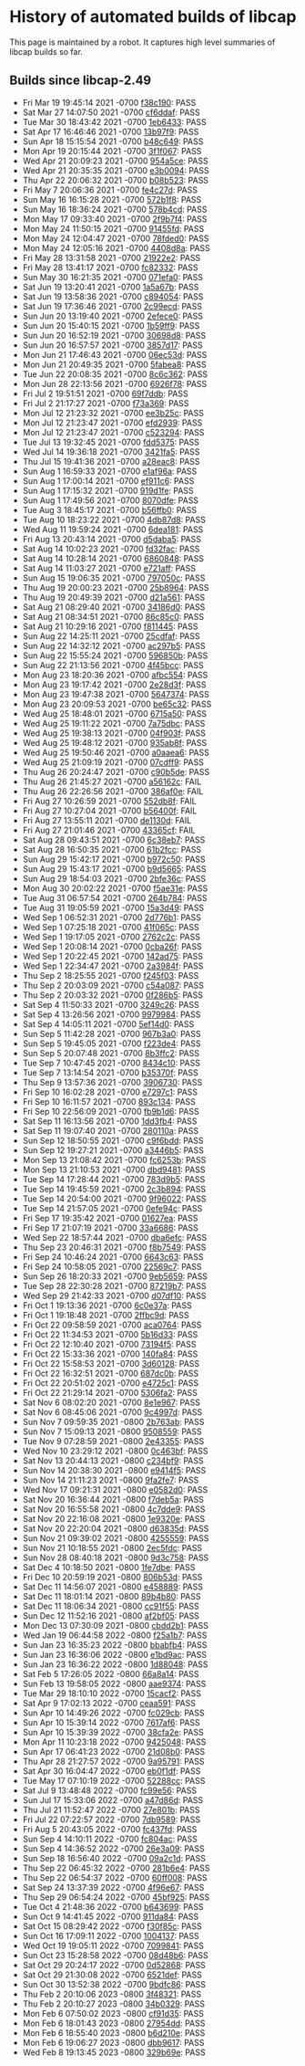 # History of automated builds of libcap

This page is maintained by a robot. It captures high level summaries
of libcap builds so far.

## Builds since libcap-2.49

-  Fri Mar 19 19:45:14 2021 -0700 [f38c190](https://git.kernel.org/pub/scm/libs/libcap/libcap.git/commit/?id=f38c190ceb6d3f0609b6cb4c295b9879eb599b21): PASS
-  Sat Mar 27 14:07:50 2021 -0700 [cf6ddaf](https://git.kernel.org/pub/scm/libs/libcap/libcap.git/commit/?id=cf6ddafe1d34d84e7a30b0b497c6174fc93ba074): PASS
-  Tue Mar 30 18:43:42 2021 -0700 [1eb6433](https://git.kernel.org/pub/scm/libs/libcap/libcap.git/commit/?id=1eb64332b1e6cde634b78d6f15f5ae98e6cfac99): PASS
-  Sat Apr 17 16:46:46 2021 -0700 [13b97f9](https://git.kernel.org/pub/scm/libs/libcap/libcap.git/commit/?id=13b97f953cb9a4bf50527b1d5c1d98ec96fb8ef4): PASS
-  Sun Apr 18 15:15:54 2021 -0700 [b48c649](https://git.kernel.org/pub/scm/libs/libcap/libcap.git/commit/?id=b48c649ef01b01e3e7d95c070beb6afae2c1cf25): PASS
-  Mon Apr 19 20:15:44 2021 -0700 [3f1f067](https://git.kernel.org/pub/scm/libs/libcap/libcap.git/commit/?id=3f1f067e609fc99342734b2b1ad099aae2b5e4fd): PASS
-  Wed Apr 21 20:09:23 2021 -0700 [954a5ce](https://git.kernel.org/pub/scm/libs/libcap/libcap.git/commit/?id=954a5ce4fdf195e062909f2c921d8f915d2905b9): PASS
-  Wed Apr 21 20:35:35 2021 -0700 [e3b0094](https://git.kernel.org/pub/scm/libs/libcap/libcap.git/commit/?id=e3b0094c0d3305cd34b359dcd71bbe152cff0903): PASS
-  Thu Apr 22 20:06:32 2021 -0700 [b08b523](https://git.kernel.org/pub/scm/libs/libcap/libcap.git/commit/?id=b08b523364b133d7e158968892eba48a18827142): PASS
-  Fri May 7 20:06:36 2021 -0700 [fe4c27d](https://git.kernel.org/pub/scm/libs/libcap/libcap.git/commit/?id=fe4c27de243b13973acff3cda2c8c8ff4a768855): PASS
-  Sun May 16 16:15:28 2021 -0700 [572b1f8](https://git.kernel.org/pub/scm/libs/libcap/libcap.git/commit/?id=572b1f8099c05e2840ae66d52d8bee8e547bad39): PASS
-  Sun May 16 18:36:24 2021 -0700 [578b4cd](https://git.kernel.org/pub/scm/libs/libcap/libcap.git/commit/?id=578b4cd7bfd9c5eb46f0191c10ba2434f27562ad): PASS
-  Mon May 17 09:33:40 2021 -0700 [2f9b7f4](https://git.kernel.org/pub/scm/libs/libcap/libcap.git/commit/?id=2f9b7f484c035316dc0d77af9422aef7f2764b6c): PASS
-  Mon May 24 11:50:15 2021 -0700 [91455fd](https://git.kernel.org/pub/scm/libs/libcap/libcap.git/commit/?id=91455fd109f276f6aab095c08af1cba2c1f7b47c): PASS
-  Mon May 24 12:04:47 2021 -0700 [78fded0](https://git.kernel.org/pub/scm/libs/libcap/libcap.git/commit/?id=78fded0ec5fb8b5a0b8f704d3b7b7c156b56be54): PASS
-  Mon May 24 12:05:16 2021 -0700 [4408d8a](https://git.kernel.org/pub/scm/libs/libcap/libcap.git/commit/?id=4408d8ae5b96c0f0ffca625c055fc4383ca9a8b8): PASS
-  Fri May 28 13:31:58 2021 -0700 [21922e2](https://git.kernel.org/pub/scm/libs/libcap/libcap.git/commit/?id=21922e27cd50ec766977c6adeea82dc9f4dcbae1): PASS
-  Fri May 28 13:41:17 2021 -0700 [fc82332](https://git.kernel.org/pub/scm/libs/libcap/libcap.git/commit/?id=fc82332156dc04c24578aefcb7741d749d025032): PASS
-  Sun May 30 16:21:35 2021 -0700 [071efa0](https://git.kernel.org/pub/scm/libs/libcap/libcap.git/commit/?id=071efa09e906a3d6928b49778b1a28ad7c0db5be): PASS
-  Sat Jun 19 13:20:41 2021 -0700 [1a5a67b](https://git.kernel.org/pub/scm/libs/libcap/libcap.git/commit/?id=1a5a67b48cbcb83a968f973b2207c1d4b833a6dd): PASS
-  Sat Jun 19 13:58:36 2021 -0700 [c894054](https://git.kernel.org/pub/scm/libs/libcap/libcap.git/commit/?id=c89405455d3b730e933aa0520ca3c57a07117b80): PASS
-  Sat Jun 19 17:36:46 2021 -0700 [2c99ecd](https://git.kernel.org/pub/scm/libs/libcap/libcap.git/commit/?id=2c99ecd7ee8580cced618dd9d16473f15e778e5e): PASS
-  Sun Jun 20 13:19:40 2021 -0700 [2efece0](https://git.kernel.org/pub/scm/libs/libcap/libcap.git/commit/?id=2efece0bb49860456ca9357c1e1087bf6f788857): PASS
-  Sun Jun 20 15:40:15 2021 -0700 [1b59ff9](https://git.kernel.org/pub/scm/libs/libcap/libcap.git/commit/?id=1b59ff98484b5dd18bd1a0f99a002d67b6d773cd): PASS
-  Sun Jun 20 16:52:19 2021 -0700 [30698d8](https://git.kernel.org/pub/scm/libs/libcap/libcap.git/commit/?id=30698d84b585f629e7a6a7d882c5b87320224f23): PASS
-  Sun Jun 20 16:57:57 2021 -0700 [3857d17](https://git.kernel.org/pub/scm/libs/libcap/libcap.git/commit/?id=3857d17677ab60c35d12c003eee219c6f51da566): PASS
-  Mon Jun 21 17:46:43 2021 -0700 [06ec53d](https://git.kernel.org/pub/scm/libs/libcap/libcap.git/commit/?id=06ec53d0c9fcddcc071a0e07731e6c83238400e6): PASS
-  Mon Jun 21 20:49:35 2021 -0700 [5fabea8](https://git.kernel.org/pub/scm/libs/libcap/libcap.git/commit/?id=5fabea8cc501b548df400d3d694ce71870237c07): PASS
-  Tue Jun 22 20:08:35 2021 -0700 [8c6c362](https://git.kernel.org/pub/scm/libs/libcap/libcap.git/commit/?id=8c6c3628061dadc58bc6a3ec66b627f8412797ce): PASS
-  Mon Jun 28 22:13:56 2021 -0700 [6926f78](https://git.kernel.org/pub/scm/libs/libcap/libcap.git/commit/?id=6926f78d99fc0e5ed5b10a06ffde79539b70df6a): PASS
-  Fri Jul 2 19:51:51 2021 -0700 [69f7ddb](https://git.kernel.org/pub/scm/libs/libcap/libcap.git/commit/?id=69f7ddbb126f7efa1342b25030e8ca48ee5560ba): PASS
-  Fri Jul 2 21:17:27 2021 -0700 [f73a369](https://git.kernel.org/pub/scm/libs/libcap/libcap.git/commit/?id=f73a3691afe24fec86841eca43f5edcfbde875f3): PASS
-  Mon Jul 12 21:23:32 2021 -0700 [ee3b25c](https://git.kernel.org/pub/scm/libs/libcap/libcap.git/commit/?id=ee3b25c0a877fa74d1aec88f325ac45b09963c82): PASS
-  Mon Jul 12 21:23:47 2021 -0700 [efd2939](https://git.kernel.org/pub/scm/libs/libcap/libcap.git/commit/?id=efd293947f940180eedd8d0915b124f4aedccc08): PASS
-  Mon Jul 12 21:23:47 2021 -0700 [c523294](https://git.kernel.org/pub/scm/libs/libcap/libcap.git/commit/?id=c523294a0c4ee3193bbb490c858ece396e627e86): PASS
-  Tue Jul 13 19:32:45 2021 -0700 [fdd5375](https://git.kernel.org/pub/scm/libs/libcap/libcap.git/commit/?id=fdd53759d859dd44dccff846b9f1d137dcc25cd3): PASS
-  Wed Jul 14 19:36:18 2021 -0700 [3421fa5](https://git.kernel.org/pub/scm/libs/libcap/libcap.git/commit/?id=3421fa5f5b5ecb6c8136c553cfa10c8ed6803610): PASS
-  Thu Jul 15 19:41:36 2021 -0700 [a28eac8](https://git.kernel.org/pub/scm/libs/libcap/libcap.git/commit/?id=a28eac8c1ccee337676a01e0024882f6bfd30ba9): PASS
-  Sun Aug 1 16:59:33 2021 -0700 [e1af96a](https://git.kernel.org/pub/scm/libs/libcap/libcap.git/commit/?id=e1af96aa58dde0ab8ba873293e7cc3cb5ae0b5a8): PASS
-  Sun Aug 1 17:00:14 2021 -0700 [ef911c6](https://git.kernel.org/pub/scm/libs/libcap/libcap.git/commit/?id=ef911c679721a2fd335bb9e66057ffd4ebcf240d): PASS
-  Sun Aug 1 17:15:32 2021 -0700 [919d1fe](https://git.kernel.org/pub/scm/libs/libcap/libcap.git/commit/?id=919d1fefc29626cfabadea976b8518175a88684f): PASS
-  Sun Aug 1 17:49:56 2021 -0700 [8070dfe](https://git.kernel.org/pub/scm/libs/libcap/libcap.git/commit/?id=8070dfec397c5baf83dc5e9a342eb0248c8e7947): PASS
-  Tue Aug 3 18:45:17 2021 -0700 [b56ffb0](https://git.kernel.org/pub/scm/libs/libcap/libcap.git/commit/?id=b56ffb05b423ad9d28b16c2662f41584f1fac2ff): PASS
-  Tue Aug 10 18:23:22 2021 -0700 [4db87d8](https://git.kernel.org/pub/scm/libs/libcap/libcap.git/commit/?id=4db87d88aec313b6fda78b48b3f28fdc6c751180): PASS
-  Wed Aug 11 19:59:24 2021 -0700 [6dea181](https://git.kernel.org/pub/scm/libs/libcap/libcap.git/commit/?id=6dea1813f269f9c03cea226fffdd75670c70ea01): PASS
-  Fri Aug 13 20:43:14 2021 -0700 [d5daba5](https://git.kernel.org/pub/scm/libs/libcap/libcap.git/commit/?id=d5daba542ae15cf47752ab5430ded4cd0d0a7ce3): PASS
-  Sat Aug 14 10:02:23 2021 -0700 [fd32fac](https://git.kernel.org/pub/scm/libs/libcap/libcap.git/commit/?id=fd32fac5e3f13fe1b0b2a1cc22d8dfb5e608f2d7): PASS
-  Sat Aug 14 10:28:14 2021 -0700 [6860848](https://git.kernel.org/pub/scm/libs/libcap/libcap.git/commit/?id=686084897c15348f42bde8e4d3448edfc78ece79): PASS
-  Sat Aug 14 11:03:27 2021 -0700 [e721aff](https://git.kernel.org/pub/scm/libs/libcap/libcap.git/commit/?id=e721aff543186ca4463954f8bca150b97736a01a): PASS
-  Sun Aug 15 19:06:35 2021 -0700 [797050c](https://git.kernel.org/pub/scm/libs/libcap/libcap.git/commit/?id=797050ca7f9e85eec91000c71d58359f427d1b14): PASS
-  Thu Aug 19 20:00:23 2021 -0700 [25b8964](https://git.kernel.org/pub/scm/libs/libcap/libcap.git/commit/?id=25b8964e178b4c134a94b3a1b92f73111736c358): PASS
-  Thu Aug 19 20:49:39 2021 -0700 [d21a561](https://git.kernel.org/pub/scm/libs/libcap/libcap.git/commit/?id=d21a561ddb80cdc039f32eb5225f5d398d221291): PASS
-  Sat Aug 21 08:29:40 2021 -0700 [34186d0](https://git.kernel.org/pub/scm/libs/libcap/libcap.git/commit/?id=34186d026bad09e8e2bd9839bce138616c5d2557): PASS
-  Sat Aug 21 08:34:51 2021 -0700 [86c85c0](https://git.kernel.org/pub/scm/libs/libcap/libcap.git/commit/?id=86c85c07c83f7ddc722b872ea0ff9e9b0f70bbc8): PASS
-  Sat Aug 21 10:29:16 2021 -0700 [f811445](https://git.kernel.org/pub/scm/libs/libcap/libcap.git/commit/?id=f81144578ff24a70356faafb82e55de8f3e1292f): PASS
-  Sun Aug 22 14:25:11 2021 -0700 [25cdfaf](https://git.kernel.org/pub/scm/libs/libcap/libcap.git/commit/?id=25cdfaf7f813a94612279712a2d6d1e1bb39e08b): PASS
-  Sun Aug 22 14:32:12 2021 -0700 [ac297b5](https://git.kernel.org/pub/scm/libs/libcap/libcap.git/commit/?id=ac297b51c6730c22a06b759bd4235b47c52053bc): PASS
-  Sun Aug 22 15:55:24 2021 -0700 [596850b](https://git.kernel.org/pub/scm/libs/libcap/libcap.git/commit/?id=596850bf55899c0217aa53fcff99491fbecdc2b2): PASS
-  Sun Aug 22 21:13:56 2021 -0700 [4f45bcc](https://git.kernel.org/pub/scm/libs/libcap/libcap.git/commit/?id=4f45bcc83545efdb4ffc5b9c05e1dbabe196339d): PASS
-  Mon Aug 23 18:20:36 2021 -0700 [afbc554](https://git.kernel.org/pub/scm/libs/libcap/libcap.git/commit/?id=afbc554d16a32ed352191e49b3673f2f72d0002f): PASS
-  Mon Aug 23 19:17:42 2021 -0700 [2e28d3f](https://git.kernel.org/pub/scm/libs/libcap/libcap.git/commit/?id=2e28d3f3e8a1eab3cae561465a4e8076b984be2f): PASS
-  Mon Aug 23 19:47:38 2021 -0700 [5647374](https://git.kernel.org/pub/scm/libs/libcap/libcap.git/commit/?id=5647374b3319796957edfb25400bf4164efca6c2): PASS
-  Mon Aug 23 20:09:53 2021 -0700 [be65c32](https://git.kernel.org/pub/scm/libs/libcap/libcap.git/commit/?id=be65c32dedbea96760fa7226881fed64f63d9a52): PASS
-  Wed Aug 25 18:48:01 2021 -0700 [6715a50](https://git.kernel.org/pub/scm/libs/libcap/libcap.git/commit/?id=6715a509015d2143dad0df92f2b12d3317b2cdcf): PASS
-  Wed Aug 25 19:11:22 2021 -0700 [7a75dbc](https://git.kernel.org/pub/scm/libs/libcap/libcap.git/commit/?id=7a75dbc2bb0cc46666572845704b1764ab38a4bc): PASS
-  Wed Aug 25 19:38:13 2021 -0700 [04f903f](https://git.kernel.org/pub/scm/libs/libcap/libcap.git/commit/?id=04f903f9155b23a6a9f0dd972b448ada5bfc5f82): PASS
-  Wed Aug 25 19:48:12 2021 -0700 [935ab8f](https://git.kernel.org/pub/scm/libs/libcap/libcap.git/commit/?id=935ab8f7cd332f958738c5c90d88dc2111187594): PASS
-  Wed Aug 25 19:50:46 2021 -0700 [a0aaea6](https://git.kernel.org/pub/scm/libs/libcap/libcap.git/commit/?id=a0aaea6e27df499c4d3c548af16e3727b99ca918): PASS
-  Wed Aug 25 21:09:19 2021 -0700 [07cdff9](https://git.kernel.org/pub/scm/libs/libcap/libcap.git/commit/?id=07cdff9ac969c35f1b2e4c0ccb5e3cc5fdceb2b2): PASS
-  Thu Aug 26 20:24:47 2021 -0700 [c90b5de](https://git.kernel.org/pub/scm/libs/libcap/libcap.git/commit/?id=c90b5debdf28acc010d5ee50ff5ff0c97ab0e367): PASS
-  Thu Aug 26 21:45:27 2021 -0700 [a56162c](https://git.kernel.org/pub/scm/libs/libcap/libcap.git/commit/?id=a56162c6900d203c5ac63a2b41b46cb0c45c645f): FAIL
-  Thu Aug 26 22:26:56 2021 -0700 [386af0e](https://git.kernel.org/pub/scm/libs/libcap/libcap.git/commit/?id=386af0edbc9eec3b382451da782a08ba4632db06): FAIL
-  Fri Aug 27 10:26:59 2021 -0700 [552db8f](https://git.kernel.org/pub/scm/libs/libcap/libcap.git/commit/?id=552db8f4116df3fad4e4ebf90a9a05a77b9486fd): FAIL
-  Fri Aug 27 10:27:04 2021 -0700 [b56400f](https://git.kernel.org/pub/scm/libs/libcap/libcap.git/commit/?id=b56400f81ddd42e0e57372c957e668e6d5a72834): FAIL
-  Fri Aug 27 13:55:11 2021 -0700 [de1130d](https://git.kernel.org/pub/scm/libs/libcap/libcap.git/commit/?id=de1130dbfe6d4ce99422b11cac147d39448bcd40): FAIL
-  Fri Aug 27 21:01:46 2021 -0700 [43365cf](https://git.kernel.org/pub/scm/libs/libcap/libcap.git/commit/?id=43365cf01c64b530e7a3d62214247e1aa042414d): FAIL
-  Sat Aug 28 09:43:51 2021 -0700 [6c38eb7](https://git.kernel.org/pub/scm/libs/libcap/libcap.git/commit/?id=6c38eb78d96a60a9503dc5c89ade67b65778fed9): PASS
-  Sat Aug 28 16:50:35 2021 -0700 [61b2fcc](https://git.kernel.org/pub/scm/libs/libcap/libcap.git/commit/?id=61b2fcc4510641ffd691d8e5a82e968b458f0cb9): PASS
-  Sun Aug 29 15:42:17 2021 -0700 [b972c50](https://git.kernel.org/pub/scm/libs/libcap/libcap.git/commit/?id=b972c50c0989a81da308886e5d602c272e90f8cb): PASS
-  Sun Aug 29 15:43:17 2021 -0700 [b9d5665](https://git.kernel.org/pub/scm/libs/libcap/libcap.git/commit/?id=b9d56654dee6c8998fa477ffb20e8a5d01044f96): PASS
-  Sun Aug 29 18:54:03 2021 -0700 [2bfe36c](https://git.kernel.org/pub/scm/libs/libcap/libcap.git/commit/?id=2bfe36c9999c852c79c0bba1c31b25285326b91d): PASS
-  Mon Aug 30 20:02:22 2021 -0700 [f5ae31e](https://git.kernel.org/pub/scm/libs/libcap/libcap.git/commit/?id=f5ae31ebd3d49a064cb85ccd62a75198883cec3b): PASS
-  Tue Aug 31 06:57:54 2021 -0700 [264b784](https://git.kernel.org/pub/scm/libs/libcap/libcap.git/commit/?id=264b784089bfb56b0039c1ebfc5e92912f0284ce): PASS
-  Tue Aug 31 19:05:59 2021 -0700 [15a3d49](https://git.kernel.org/pub/scm/libs/libcap/libcap.git/commit/?id=15a3d49bf12b24c0a353525acb93e188f67e7581): PASS
-  Wed Sep 1 06:52:31 2021 -0700 [2d776b1](https://git.kernel.org/pub/scm/libs/libcap/libcap.git/commit/?id=2d776b10dc9f4b33ec3778f6d4fddc51f9b9dcde): PASS
-  Wed Sep 1 07:25:18 2021 -0700 [41f065c](https://git.kernel.org/pub/scm/libs/libcap/libcap.git/commit/?id=41f065cdc95f8bbe79ccba94cff20cd5434f7d2a): PASS
-  Wed Sep 1 19:17:05 2021 -0700 [2762c2c](https://git.kernel.org/pub/scm/libs/libcap/libcap.git/commit/?id=2762c2c1a8c98d9012fcd40f20d133493a0b3219): PASS
-  Wed Sep 1 20:08:14 2021 -0700 [0cba26f](https://git.kernel.org/pub/scm/libs/libcap/libcap.git/commit/?id=0cba26fca376c34fa715b31b915ea0adee5d77ce): PASS
-  Wed Sep 1 20:22:45 2021 -0700 [142ad75](https://git.kernel.org/pub/scm/libs/libcap/libcap.git/commit/?id=142ad758ffaaec1b4c4e5e7c61287a943f21ff7b): PASS
-  Wed Sep 1 22:34:47 2021 -0700 [2a3984f](https://git.kernel.org/pub/scm/libs/libcap/libcap.git/commit/?id=2a3984fe0fc12880e15760b35733db6031b0a652): PASS
-  Thu Sep 2 18:25:55 2021 -0700 [f245f03](https://git.kernel.org/pub/scm/libs/libcap/libcap.git/commit/?id=f245f03f430482d972b5934d66bd4a31616f95ad): PASS
-  Thu Sep 2 20:03:09 2021 -0700 [c54a087](https://git.kernel.org/pub/scm/libs/libcap/libcap.git/commit/?id=c54a087429f96d0ab4561d1aa3bb55a802c226a2): PASS
-  Thu Sep 2 20:03:32 2021 -0700 [0f286b5](https://git.kernel.org/pub/scm/libs/libcap/libcap.git/commit/?id=0f286b584ebe7019ba33cc48ad9e4ad8efb5b23c): PASS
-  Sat Sep 4 11:50:33 2021 -0700 [3249c26](https://git.kernel.org/pub/scm/libs/libcap/libcap.git/commit/?id=3249c2696468bc82ec45f4fcabddc390473a45da): PASS
-  Sat Sep 4 13:26:56 2021 -0700 [9979984](https://git.kernel.org/pub/scm/libs/libcap/libcap.git/commit/?id=99799844ad9272d43892881d1090369e6032aec2): PASS
-  Sat Sep 4 14:05:11 2021 -0700 [5ef14d0](https://git.kernel.org/pub/scm/libs/libcap/libcap.git/commit/?id=5ef14d07420c299ecd8de96928a5d1ce1e232df3): PASS
-  Sun Sep 5 11:42:28 2021 -0700 [967b3a0](https://git.kernel.org/pub/scm/libs/libcap/libcap.git/commit/?id=967b3a0a95223036478e7d991ee96fa42912803a): PASS
-  Sun Sep 5 19:45:05 2021 -0700 [f223de4](https://git.kernel.org/pub/scm/libs/libcap/libcap.git/commit/?id=f223de46154a3d2644914ea358d5c69b36770459): PASS
-  Sun Sep 5 20:07:48 2021 -0700 [8b3ffc2](https://git.kernel.org/pub/scm/libs/libcap/libcap.git/commit/?id=8b3ffc23b6cbe42d2eac5a3c0d970fd26472a246): PASS
-  Tue Sep 7 10:47:45 2021 -0700 [8434c10](https://git.kernel.org/pub/scm/libs/libcap/libcap.git/commit/?id=8434c10a690f3352ff5d8cb011859502718a60b7): PASS
-  Tue Sep 7 13:14:54 2021 -0700 [b35370f](https://git.kernel.org/pub/scm/libs/libcap/libcap.git/commit/?id=b35370f7f65387c02c0542d6c36144ca0a0e5efd): PASS
-  Thu Sep 9 13:57:36 2021 -0700 [3906730](https://git.kernel.org/pub/scm/libs/libcap/libcap.git/commit/?id=39067301976057bc8915e4025f6715432a5b0c74): PASS
-  Fri Sep 10 16:02:28 2021 -0700 [e7297c1](https://git.kernel.org/pub/scm/libs/libcap/libcap.git/commit/?id=e7297c1925d827d3932dc7ed96554a1d94c17dd7): PASS
-  Fri Sep 10 16:11:57 2021 -0700 [893c134](https://git.kernel.org/pub/scm/libs/libcap/libcap.git/commit/?id=893c134ca5cd6fc33ac19d8dbb9d985067d2e66b): PASS
-  Fri Sep 10 22:56:09 2021 -0700 [fb9b1d6](https://git.kernel.org/pub/scm/libs/libcap/libcap.git/commit/?id=fb9b1d69c47af4edd278ab8b08d1f9065afb5e35): PASS
-  Sat Sep 11 16:13:56 2021 -0700 [1dd3fb4](https://git.kernel.org/pub/scm/libs/libcap/libcap.git/commit/?id=1dd3fb43123ccf257491c85bb336407f39eaff9d): PASS
-  Sat Sep 11 19:07:40 2021 -0700 [280110a](https://git.kernel.org/pub/scm/libs/libcap/libcap.git/commit/?id=280110a9caf8510af9775bb75942d050134c12d9): PASS
-  Sun Sep 12 18:50:55 2021 -0700 [c9f6bdd](https://git.kernel.org/pub/scm/libs/libcap/libcap.git/commit/?id=c9f6bdda4c714ceeeaa17d473dd649fd41cc245d): PASS
-  Sun Sep 12 19:27:21 2021 -0700 [a3446b5](https://git.kernel.org/pub/scm/libs/libcap/libcap.git/commit/?id=a3446b5c6e0879b289287c9a87a57cbdc95e99da): PASS
-  Mon Sep 13 21:08:42 2021 -0700 [fc6253b](https://git.kernel.org/pub/scm/libs/libcap/libcap.git/commit/?id=fc6253b9de68dafae1927b2bcbfcef9e9ec6e05a): PASS
-  Mon Sep 13 21:10:53 2021 -0700 [dbd9481](https://git.kernel.org/pub/scm/libs/libcap/libcap.git/commit/?id=dbd9481fa0e977fdba5b4d9bb8a912e28497fb28): PASS
-  Tue Sep 14 17:28:44 2021 -0700 [783d9b5](https://git.kernel.org/pub/scm/libs/libcap/libcap.git/commit/?id=783d9b5c5f5038cbbe166c0cdf6d356edb1c9f7c): PASS
-  Tue Sep 14 19:45:59 2021 -0700 [2c3b894](https://git.kernel.org/pub/scm/libs/libcap/libcap.git/commit/?id=2c3b8949f4374db5285865ad8ce1bdf49d6f24c6): PASS
-  Tue Sep 14 20:54:00 2021 -0700 [9f96022](https://git.kernel.org/pub/scm/libs/libcap/libcap.git/commit/?id=9f9602215ccf205cca1b0a495db9eae18d204265): PASS
-  Tue Sep 14 21:57:05 2021 -0700 [0efe94c](https://git.kernel.org/pub/scm/libs/libcap/libcap.git/commit/?id=0efe94c6ec601a5d1e84819e87618c5837395709): PASS
-  Fri Sep 17 19:35:42 2021 -0700 [01627ea](https://git.kernel.org/pub/scm/libs/libcap/libcap.git/commit/?id=01627eae86cc299de459067614e6964b63bb6bcb): PASS
-  Fri Sep 17 21:07:19 2021 -0700 [33a6686](https://git.kernel.org/pub/scm/libs/libcap/libcap.git/commit/?id=33a6686e2bc126916145f01246ee6be80669dcdb): PASS
-  Wed Sep 22 18:57:44 2021 -0700 [dba6efc](https://git.kernel.org/pub/scm/libs/libcap/libcap.git/commit/?id=dba6efc51b2cb4ee97e34575d298cdbb58cfed68): PASS
-  Thu Sep 23 20:46:31 2021 -0700 [f8b7549](https://git.kernel.org/pub/scm/libs/libcap/libcap.git/commit/?id=f8b754967348052ca92c6d2c95551cbbb1e1d387): PASS
-  Fri Sep 24 10:46:24 2021 -0700 [6643c63](https://git.kernel.org/pub/scm/libs/libcap/libcap.git/commit/?id=6643c636e8ab44add497f97e479ad8a931d43adf): PASS
-  Fri Sep 24 10:58:05 2021 -0700 [22569c7](https://git.kernel.org/pub/scm/libs/libcap/libcap.git/commit/?id=22569c7cfb428edc5ae05cf631a25227087e74d0): PASS
-  Sun Sep 26 18:20:33 2021 -0700 [9eb5659](https://git.kernel.org/pub/scm/libs/libcap/libcap.git/commit/?id=9eb56596eef5e55a596aa97ecaf8466ea559d05c): PASS
-  Tue Sep 28 22:30:28 2021 -0700 [87219b7](https://git.kernel.org/pub/scm/libs/libcap/libcap.git/commit/?id=87219b72cefefcf28c69c2d33a62e8c67ea0efce): PASS
-  Wed Sep 29 21:42:33 2021 -0700 [d07df10](https://git.kernel.org/pub/scm/libs/libcap/libcap.git/commit/?id=d07df10aaa02cf8cfe8047610d2f56dc0be68f1e): PASS
-  Fri Oct 1 19:13:36 2021 -0700 [6c0e37a](https://git.kernel.org/pub/scm/libs/libcap/libcap.git/commit/?id=6c0e37a5dc19842ba7c8111611789b0297e2ea1a): PASS
-  Fri Oct 1 19:18:48 2021 -0700 [2ffbc9d](https://git.kernel.org/pub/scm/libs/libcap/libcap.git/commit/?id=2ffbc9d2488e044cbb4851f3218f19171bafa46c): PASS
-  Fri Oct 22 09:58:59 2021 -0700 [aca0764](https://git.kernel.org/pub/scm/libs/libcap/libcap.git/commit/?id=aca076443591ba18438b60e41294b59a324daf04): PASS
-  Fri Oct 22 11:34:53 2021 -0700 [5b16d33](https://git.kernel.org/pub/scm/libs/libcap/libcap.git/commit/?id=5b16d336d009bc927a0545b9ecbb91942f1742f5): PASS
-  Fri Oct 22 12:10:40 2021 -0700 [73194f5](https://git.kernel.org/pub/scm/libs/libcap/libcap.git/commit/?id=73194f5369286e10c9e19cbd71de59c3b45b5789): PASS
-  Fri Oct 22 15:33:36 2021 -0700 [140fa84](https://git.kernel.org/pub/scm/libs/libcap/libcap.git/commit/?id=140fa8438bde4e6affe8aefa6fbf077eae968686): PASS
-  Fri Oct 22 15:58:53 2021 -0700 [3d60128](https://git.kernel.org/pub/scm/libs/libcap/libcap.git/commit/?id=3d60128581126f69e31ee963d47cef456ee9e371): PASS
-  Fri Oct 22 16:32:51 2021 -0700 [687dc0b](https://git.kernel.org/pub/scm/libs/libcap/libcap.git/commit/?id=687dc0b8fea42dd58a1b6ca8f50b28fe049bb2a7): PASS
-  Fri Oct 22 20:51:02 2021 -0700 [e4725c1](https://git.kernel.org/pub/scm/libs/libcap/libcap.git/commit/?id=e4725c1a9e1bc7b72e56bd8251ae4058d15a5e28): PASS
-  Fri Oct 22 21:29:14 2021 -0700 [5306fa2](https://git.kernel.org/pub/scm/libs/libcap/libcap.git/commit/?id=5306fa23ff92832be949b28d86eec39b54fbee26): PASS
-  Sat Nov 6 08:02:20 2021 -0700 [8e1e967](https://git.kernel.org/pub/scm/libs/libcap/libcap.git/commit/?id=8e1e967bc8d99a3233d51f67f6b88620cdff78dc): PASS
-  Sat Nov 6 08:45:06 2021 -0700 [9c4997d](https://git.kernel.org/pub/scm/libs/libcap/libcap.git/commit/?id=9c4997d6592e5daf046a6968ac83cf615c51fbe1): PASS
-  Sun Nov 7 09:59:35 2021 -0800 [2b763ab](https://git.kernel.org/pub/scm/libs/libcap/libcap.git/commit/?id=2b763ab706891255e8cef9f36ca023e32f5d5991): PASS
-  Sun Nov 7 15:09:13 2021 -0800 [9508559](https://git.kernel.org/pub/scm/libs/libcap/libcap.git/commit/?id=95085598764ca6c874dc1ee48364dbd2921fc000): PASS
-  Tue Nov 9 07:28:59 2021 -0800 [2e43355](https://git.kernel.org/pub/scm/libs/libcap/libcap.git/commit/?id=2e4335523e0a705b4ce6b49b1bfccfe519f559ce): PASS
-  Wed Nov 10 23:29:12 2021 -0800 [0c463bf](https://git.kernel.org/pub/scm/libs/libcap/libcap.git/commit/?id=0c463bf38d48dd9b725a5fa491e0728e04c37b94): PASS
-  Sat Nov 13 20:44:13 2021 -0800 [c234bf9](https://git.kernel.org/pub/scm/libs/libcap/libcap.git/commit/?id=c234bf90839f19e0332b586335411cb626a25a18): PASS
-  Sun Nov 14 20:38:30 2021 -0800 [e9414f5](https://git.kernel.org/pub/scm/libs/libcap/libcap.git/commit/?id=e9414f540a82b5348a12cfaddff229241564e1f3): PASS
-  Sun Nov 14 21:11:23 2021 -0800 [9fa2fe7](https://git.kernel.org/pub/scm/libs/libcap/libcap.git/commit/?id=9fa2fe739c2eb4960f0417a1e5f8dcccbfd3d49b): PASS
-  Wed Nov 17 09:21:31 2021 -0800 [e0582d0](https://git.kernel.org/pub/scm/libs/libcap/libcap.git/commit/?id=e0582d0aee30032190222c110d72d7be22c715af): PASS
-  Sat Nov 20 16:36:44 2021 -0800 [f7deb5a](https://git.kernel.org/pub/scm/libs/libcap/libcap.git/commit/?id=f7deb5ad451458eeec20f9e7546d731e932bec2c): PASS
-  Sat Nov 20 16:55:58 2021 -0800 [4c7dde9](https://git.kernel.org/pub/scm/libs/libcap/libcap.git/commit/?id=4c7dde9f519095f74d19982fb3c1d05fb1ff46be): PASS
-  Sat Nov 20 22:16:08 2021 -0800 [1e9320e](https://git.kernel.org/pub/scm/libs/libcap/libcap.git/commit/?id=1e9320e48e74ec9a36a77b609463c867e271f8b9): PASS
-  Sat Nov 20 22:20:04 2021 -0800 [d63835d](https://git.kernel.org/pub/scm/libs/libcap/libcap.git/commit/?id=d63835d4913f2f2501f749ab08697c1c3c27474c): PASS
-  Sun Nov 21 09:39:02 2021 -0800 [4255559](https://git.kernel.org/pub/scm/libs/libcap/libcap.git/commit/?id=42555598bf70dde98d1aaf5e3967bd9dbc2e5112): PASS
-  Sun Nov 21 10:18:55 2021 -0800 [2ec5fdc](https://git.kernel.org/pub/scm/libs/libcap/libcap.git/commit/?id=2ec5fdcdd5280b36e72957febac142b961fe63b2): PASS
-  Sun Nov 28 08:40:18 2021 -0800 [9d3c758](https://git.kernel.org/pub/scm/libs/libcap/libcap.git/commit/?id=9d3c75818196802bb5bc3c43bb4a52fb89a83e8c): PASS
-  Sat Dec 4 10:18:50 2021 -0800 [1fe7dbe](https://git.kernel.org/pub/scm/libs/libcap/libcap.git/commit/?id=1fe7dbe984adef5cf9d0f58b02acd6f2b72c6993): PASS
-  Fri Dec 10 20:59:19 2021 -0800 [806b53d](https://git.kernel.org/pub/scm/libs/libcap/libcap.git/commit/?id=806b53d13a792d834622b2e546cfdceecc5af699): PASS
-  Sat Dec 11 14:56:07 2021 -0800 [e458889](https://git.kernel.org/pub/scm/libs/libcap/libcap.git/commit/?id=e458889fbda4052919b61fd9f727bb1ac906d436): PASS
-  Sat Dec 11 18:01:14 2021 -0800 [89b4b80](https://git.kernel.org/pub/scm/libs/libcap/libcap.git/commit/?id=89b4b8021d23a7043ad832a7f643fcd2e70a6560): PASS
-  Sat Dec 11 18:06:34 2021 -0800 [cc91f55](https://git.kernel.org/pub/scm/libs/libcap/libcap.git/commit/?id=cc91f55960ce81e7cc24ef0bf729bdf02e2f60e1): PASS
-  Sun Dec 12 11:52:16 2021 -0800 [af2bf05](https://git.kernel.org/pub/scm/libs/libcap/libcap.git/commit/?id=af2bf057ed03a0c8b29898b721aef66b021124d0): PASS
-  Mon Dec 13 07:30:09 2021 -0800 [cbdd2b1](https://git.kernel.org/pub/scm/libs/libcap/libcap.git/commit/?id=cbdd2b14e0b6e48ac5139c9d4327020cd6996d40): PASS
-  Wed Jan 19 06:44:58 2022 -0800 [f25a1b7](https://git.kernel.org/pub/scm/libs/libcap/libcap.git/commit/?id=f25a1b7e69f7b33e6afb58b3e38f3450b7d2d9a0): PASS
-  Sun Jan 23 16:35:23 2022 -0800 [bbabfb4](https://git.kernel.org/pub/scm/libs/libcap/libcap.git/commit/?id=bbabfb4cf4280825b5aeb96bf5354d654efa246e): PASS
-  Sun Jan 23 16:36:06 2022 -0800 [e1bd9ac](https://git.kernel.org/pub/scm/libs/libcap/libcap.git/commit/?id=e1bd9ac089cc7d6535d28296e0730f7d54df7097): PASS
-  Sun Jan 23 16:36:22 2022 -0800 [1d88048](https://git.kernel.org/pub/scm/libs/libcap/libcap.git/commit/?id=1d88048c314c2bc239459ed10e0685c4b1950747): PASS
-  Sat Feb 5 17:26:05 2022 -0800 [66a8a14](https://git.kernel.org/pub/scm/libs/libcap/libcap.git/commit/?id=66a8a1421e4520e9dda0a46704e25bafb989b1ae): PASS
-  Sun Feb 13 19:58:05 2022 -0800 [aae9374](https://git.kernel.org/pub/scm/libs/libcap/libcap.git/commit/?id=aae937481ae28c0cfe502309e9acb5c34ba0b2cd): PASS
-  Tue Mar 29 18:10:10 2022 -0700 [15cacf2](https://git.kernel.org/pub/scm/libs/libcap/libcap.git/commit/?id=15cacf20709c6917c798e298a1e087c0663e5c13): PASS
-  Sat Apr 9 17:02:13 2022 -0700 [ceaa591](https://git.kernel.org/pub/scm/libs/libcap/libcap.git/commit/?id=ceaa591b012610d3fe402d33e7d7ca14716cf965): PASS
-  Sun Apr 10 14:49:26 2022 -0700 [fc029cb](https://git.kernel.org/pub/scm/libs/libcap/libcap.git/commit/?id=fc029cb5170361981b6d971fe56ff60f1ab10b45): PASS
-  Sun Apr 10 15:39:14 2022 -0700 [7617af6](https://git.kernel.org/pub/scm/libs/libcap/libcap.git/commit/?id=7617af6b0754da00c1094215ee7828d6592f8ade): PASS
-  Sun Apr 10 15:39:39 2022 -0700 [38cfa2e](https://git.kernel.org/pub/scm/libs/libcap/libcap.git/commit/?id=38cfa2e9582794108772631bbd800de7652b05d0): PASS
-  Mon Apr 11 10:23:18 2022 -0700 [9425048](https://git.kernel.org/pub/scm/libs/libcap/libcap.git/commit/?id=94250487ed76c64abc6bed9e58930608a168717d): PASS
-  Sun Apr 17 06:41:23 2022 -0700 [21d08b0](https://git.kernel.org/pub/scm/libs/libcap/libcap.git/commit/?id=21d08b03c2a737e4384a07857e0289ad0126b663): PASS
-  Thu Apr 28 21:27:57 2022 -0700 [9a95791](https://git.kernel.org/pub/scm/libs/libcap/libcap.git/commit/?id=9a9579181897a62dc107b121f139a319d7e297fa): PASS
-  Sat Apr 30 16:04:47 2022 -0700 [eb0f1df](https://git.kernel.org/pub/scm/libs/libcap/libcap.git/commit/?id=eb0f1df722d5e760137a0dd85fee8e78c95ee68f): PASS
-  Tue May 17 07:10:19 2022 -0700 [52288cc](https://git.kernel.org/pub/scm/libs/libcap/libcap.git/commit/?id=52288ccc0b341cc4ce2751accca467ee1cc67389): PASS
-  Sat Jul 9 13:48:48 2022 -0700 [fc99e56](https://git.kernel.org/pub/scm/libs/libcap/libcap.git/commit/?id=fc99e561503f03704f19aced9731096ea6f63d14): PASS
-  Sun Jul 17 15:33:06 2022 -0700 [a47d86d](https://git.kernel.org/pub/scm/libs/libcap/libcap.git/commit/?id=a47d86dfb9bfb56968b7d5469471ea317a12379c): PASS
-  Thu Jul 21 11:52:47 2022 -0700 [27e801b](https://git.kernel.org/pub/scm/libs/libcap/libcap.git/commit/?id=27e801bcbcffadd8a9e3193f0c520b1f08535574): PASS
-  Fri Jul 22 07:22:57 2022 -0700 [7db9589](https://git.kernel.org/pub/scm/libs/libcap/libcap.git/commit/?id=7db9589038d88b88111582da7681d33e1177f636): PASS
-  Fri Aug 5 20:43:05 2022 -0700 [fc437fd](https://git.kernel.org/pub/scm/libs/libcap/libcap.git/commit/?id=fc437fd8308b4ee4d8e3053d51471883946f9b04): PASS
-  Sun Sep 4 14:10:11 2022 -0700 [fc804ac](https://git.kernel.org/pub/scm/libs/libcap/libcap.git/commit/?id=fc804acc078ef03e2c5b3a233f118a537f260ccd): PASS
-  Sun Sep 4 14:36:52 2022 -0700 [26e3a09](https://git.kernel.org/pub/scm/libs/libcap/libcap.git/commit/?id=26e3a096a4eb4edd8bbcaab57ac8df38e6594a1d): PASS
-  Sun Sep 18 16:56:40 2022 -0700 [09a2c1d](https://git.kernel.org/pub/scm/libs/libcap/libcap.git/commit/?id=09a2c1dbb88b8e8f21e83a002a4dbe62975029a9): PASS
-  Thu Sep 22 06:45:32 2022 -0700 [281b6e4](https://git.kernel.org/pub/scm/libs/libcap/libcap.git/commit/?id=281b6e47e1a0d0235cc97d302548bdacdd53a019): PASS
-  Thu Sep 22 06:54:37 2022 -0700 [60ff008](https://git.kernel.org/pub/scm/libs/libcap/libcap.git/commit/?id=60ff008d95584cc18701e98ed3cc4fa3d6cef9cb): PASS
-  Sat Sep 24 13:37:39 2022 -0700 [4f96e67](https://git.kernel.org/pub/scm/libs/libcap/libcap.git/commit/?id=4f96e6788d535da5f57a3452a54b8d92bd41cd8e): PASS
-  Thu Sep 29 06:54:24 2022 -0700 [45bf925](https://git.kernel.org/pub/scm/libs/libcap/libcap.git/commit/?id=45bf9259a04fefc017024825c27153a650669577): PASS
-  Tue Oct 4 21:48:36 2022 -0700 [b643699](https://git.kernel.org/pub/scm/libs/libcap/libcap.git/commit/?id=b643699aa65388dd248e67e18004cad416bc4a7c): PASS
-  Sun Oct 9 14:41:45 2022 -0700 [911da84](https://git.kernel.org/pub/scm/libs/libcap/libcap.git/commit/?id=911da84bf4e1613567d4ef57e70c85326161ccad): PASS
-  Sat Oct 15 08:29:42 2022 -0700 [f30f85c](https://git.kernel.org/pub/scm/libs/libcap/libcap.git/commit/?id=f30f85c637d7d38f87f1a93ef05b64ee45d6a825): PASS
-  Sun Oct 16 17:09:11 2022 -0700 [1004137](https://git.kernel.org/pub/scm/libs/libcap/libcap.git/commit/?id=10041371f4175ec175e841c48100c7567d42eba5): PASS
-  Wed Oct 19 19:05:11 2022 -0700 [7099841](https://git.kernel.org/pub/scm/libs/libcap/libcap.git/commit/?id=70998415a87587f31063a26a1e52c6f7806b7834): PASS
-  Sun Oct 23 15:28:58 2022 -0700 [08d48b6](https://git.kernel.org/pub/scm/libs/libcap/libcap.git/commit/?id=08d48b659aa59d2a5acd9cd13f640f6497718796): PASS
-  Sat Oct 29 20:24:17 2022 -0700 [0d52868](https://git.kernel.org/pub/scm/libs/libcap/libcap.git/commit/?id=0d528688fe40e9703463b27f27c4dbe485e229a0): PASS
-  Sat Oct 29 21:30:08 2022 -0700 [6521def](https://git.kernel.org/pub/scm/libs/libcap/libcap.git/commit/?id=6521defb406ba8e7217342852a046998332d356c): PASS
-  Sun Oct 30 13:52:38 2022 -0700 [9bdfc86](https://git.kernel.org/pub/scm/libs/libcap/libcap.git/commit/?id=9bdfc8609add40594fc2537b22722d16ccd56227): PASS
-  Thu Feb 2 20:10:06 2023 -0800 [3f48321](https://git.kernel.org/pub/scm/libs/libcap/libcap.git/commit/?id=3f483219d51b9b71822543e0806a19f91f1ed2f1): PASS
-  Thu Feb 2 20:10:27 2023 -0800 [34b0329](https://git.kernel.org/pub/scm/libs/libcap/libcap.git/commit/?id=34b0329dc740d9164765bee8cc9787c4242f82bb): PASS
-  Mon Feb 6 07:50:02 2023 -0800 [cf91d35](https://git.kernel.org/pub/scm/libs/libcap/libcap.git/commit/?id=cf91d35d62358ffe3d093356d640f7bbfe10e76f): PASS
-  Mon Feb 6 18:01:43 2023 -0800 [27954dd](https://git.kernel.org/pub/scm/libs/libcap/libcap.git/commit/?id=27954dde34fcb8c306fa4d80fdbb5950f0949e03): PASS
-  Mon Feb 6 18:55:40 2023 -0800 [b6d210e](https://git.kernel.org/pub/scm/libs/libcap/libcap.git/commit/?id=b6d210ee03405f05152542807ee71b1e9c87fe60): PASS
-  Mon Feb 6 19:06:27 2023 -0800 [dbb9617](https://git.kernel.org/pub/scm/libs/libcap/libcap.git/commit/?id=dbb9617e6f78784678776b9df197ac24228ac30d): PASS
-  Wed Feb 8 19:13:45 2023 -0800 [329b69e](https://git.kernel.org/pub/scm/libs/libcap/libcap.git/commit/?id=329b69ea640960d7afffc1c780ed4dde13549292): PASS
